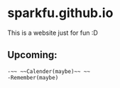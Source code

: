 # sparkfu.github.io
This is a website just for fun :D

## Upcoming:
```
-~~ ~~Calender(maybe)~~ ~~
-Remember(maybe)
```